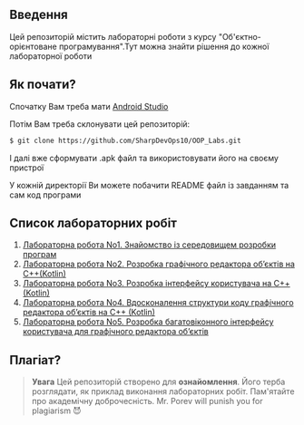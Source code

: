 ## Введення
Цей репозиторій містить лабораторні роботи з курсу "Об'єктно-орієнтоване програмування".Тут можна знайти рішення до кожної лабораторної роботи

## Як почати?

Спочатку Вам треба мати [Android Studio](https://developer.android.com/studio)

Потім Вам треба склонувати цей репозиторій:
```bash
$ git clone https://github.com/SharpDevOps10/OOP_Labs.git
```

І далі вже сформувати .apk файл та використовувати його на своєму пристрої

У кожній директорії Ви можете побачити README файл із завданням та сам код програми

## Список лабораторних робіт

1. [Лабораторна робота No1. Знайомство із середовищем розробки програм](https://github.com/SharpDevOps10/OOP_Labs/tree/main/Lab1)
2. [Лабораторна робота No2. Розробка графічного редактора об’єктів на C++(Kotlin)](https://github.com/SharpDevOps10/OOP_Labs/tree/main/Lab2)
3. [Лабораторна робота No3. Розробка інтерфейсу користувача на C++(Kotlin)](https://github.com/SharpDevOps10/OOP_Labs/tree/main/Lab3)
4. [Лабораторна робота No4. Вдосконалення структури коду графічного редактора об’єктів на C++ (Kotlin)](https://github.com/SharpDevOps10/OOP_Labs/tree/main/Lab4)
5. [Лабораторна робота No5. Розробка багатовіконного інтерфейсу користувача для графічного редактора об’єктів](https://github.com/SharpDevOps10/OOP_Labs/tree/main/Lab5)

## Плагіат?

> **Увага** Цей репозиторій створено для **ознайомлення**. Його терба розглядати, як приклад виконання лабораторних робіт. Пам'ятайте про академічну доброчесність. Mr. Porev will punish you for plagiarism 😈
